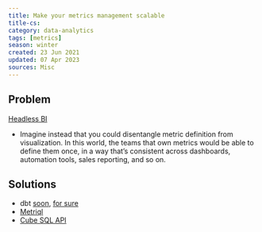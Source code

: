 ```yaml
---
title: Make your metrics management scalable
title-cs: 
category: data-analytics
tags: [metrics]
season: winter
created: 23 Jun 2021
updated: 07 Apr 2023
sources: Misc
---
```


## Problem
[Headless BI](https://basecase.vc/blog/headless-bi)
- Imagine instead that you could disentangle metric definition from visualization. In this world, the teams that own metrics would be able to define them once, in a way that’s consistent across dashboards, automation tools, sales reporting, and so on.

## Solutions
- dbt [soon](https://github.com/dbt-labs/dbt-core/issues/4071), [for sure](https://github.com/dbt-labs/dbt-core/pull/4235)
- [Metriql](https://metriql.com/)
- [Cube SQL API](https://cube.dev/docs/backend/sql)